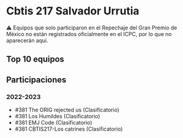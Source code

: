 # Cbtis 217 Salvador Urrutia

:warning: Equipos que solo participaron en el Repechaje del Gran Premio de México no están registrados oficialmente en el ICPC, por lo que no aparecerán aquí.

## Top 10 equipos


## Participaciones

### 2022-2023

- #381 The ORIG rejected us (Clasificatorio)
- #381 Los Humildes (Clasificatorio)
- #381 EMJ Code (Clasificatorio)
- #381 CBTIS217-Los catrines  (Clasificatorio)




